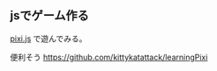 ## jsでゲーム作る
[pixi.js](http://www.pixijs.com/) で遊んでみる。

便利そう
https://github.com/kittykatattack/learningPixi